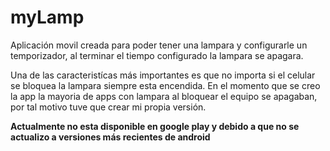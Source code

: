 # myLamp 

Aplicación movil creada para poder tener una lampara y configurarle un temporizador, al terminar el tiempo configurado la lampara se apagara.

Una de las caracteristícas más importantes es que no importa si el celular se bloquea la lampara siempre esta encendida. En el momento que se creo la app la mayoria de apps con lampara al bloquear el equipo se apagaban, por tal motivo tuve que crear mi propia versión.

**Actualmente no esta disponible en google play y debido a que no se actualizo a versiones más recientes de android**


